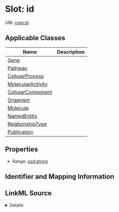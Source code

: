 # Slot: id

URI: [core:id](http://w3id.org/ontogpt/core/id)



<!-- no inheritance hierarchy -->




## Applicable Classes

| Name | Description |
| --- | --- |
[Gene](Gene.md) | 
[Pathway](Pathway.md) | 
[CellularProcess](CellularProcess.md) | 
[MolecularActivity](MolecularActivity.md) | 
[CellularComponent](CellularComponent.md) | 
[Organism](Organism.md) | 
[Molecule](Molecule.md) | 
[NamedEntity](NamedEntity.md) | 
[RelationshipType](RelationshipType.md) | 
[Publication](Publication.md) | 






## Properties

* Range: [xsd:string](xsd:string)







## Identifier and Mapping Information








## LinkML Source

<details>
```yaml
name: id
alias: id
domain_of:
- NamedEntity
- Publication
range: string

```
</details>